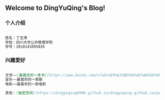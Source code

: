 ## Welcome to DingYuQing's Blog!


### 个人介绍

```markdown

姓名：丁玉清
学校：四川大学公共管理学院
学号：2018141095026

```
### 兴趣爱好
```markdown

文学——[最喜欢的一本书](https://www.baidu.com/s?wd=%E9%A1%BE%E6%9C%AA%E6%98%93&rsv_spt=1&rsv_iqid=0xb65a9a250003e848&issp=1&f=8&rsv_bp=1&rsv_idx=2&ie=utf-8&tn=baiduhome_pg&rsv_enter=1&rsv_dl=tb&rsv_sug3=14&rsv_sug1=12&rsv_sug7=101&rsv_sug2=0&rsv_btype=i&inputT=13329&rsv_sug4=13878)
音乐——最喜欢的一首歌
电影——最喜欢的一部电影

其他：[秘密空间](https://dingyuqing0908.github.io/dingyuqing.github.io/password.html)

```

